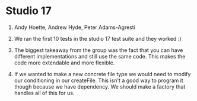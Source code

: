 # Studio 17

1. Andy Hoette, Andrew Hyde, Peter Adams-Agresti

2. We ran the first 10 tests in the studio 17 test suite and they worked :)

3. The biggest takeaway from the group was the fact that you can have different implementations and still
use the same code. This makes the code more extendable and more flexible.

4. If we wanted to make a new concrete file type we would need to modify our conditioning in our createFile. 
This isn't a good way to program it though because we have dependency. We should make a factory that handles
all of this for us.

